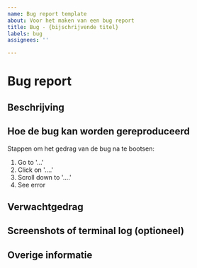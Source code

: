 ```yaml
---
name: Bug report template
about: Voor het maken van een bug report
title: Bug - {bijschrijvende titel}
labels: bug
assignees: ''

---
```


# Bug report
## Beschrijving
<!-- Een beschrijving van de bug -->

## Hoe de bug kan worden gereproduceerd
Stappen om het gedrag van de bug na te bootsen:
1. Go to '...'
2. Click on '....'
3. Scroll down to '....'
4. See error

## Verwachtgedrag
<!-- Welk gedrag verwacht je te krijgen -->

## Screenshots of terminal log (optioneel)
<!-- Hier kan een screenshot of een kopie van de terminal log aan toegevoegd worden zodat de error duidelijk te zien is -->

## Overige informatie
<!-- Voeg hier overige informatie toe zoals bijv. de gebruikte browser -->
